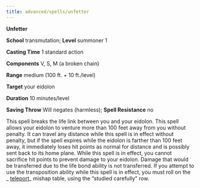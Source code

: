 ```yaml
---
title: advanced/spells/unfetter
---
```

 **Unfetter**

**School** transmutation; **Level** summoner 1

**Casting Time** 1 standard action

**Components** V, S, M (a broken chain)

**Range** medium (100 ft. + 10 ft./level)

**Target** your eidolon

**Duration** 10 minutes/level

**Saving Throw** Will negates (harmless); **Spell Resistance** no

This spell breaks the life link between you and your eidolon. This spell allows your eidolon to venture more than 100 feet away from you without penalty. It can travel any distance while this spell is in effect without penalty, but if the spell expires while the eidolon is farther than 100 feet away, it immediately loses hit points as normal for distance and is possibly sent back to its home plane. While this spell is in effect, you cannot sacrifice hit points to prevent damage to your eidolon. Damage that would be transferred due to the life bond ability is not transferred. If you attempt to use the transposition ability while this spell is in effect, you must roll on the _ [teleport](../../spells/teleport#_teleport)_ mishap table, using the “studied carefully” row.

